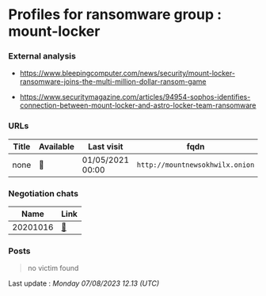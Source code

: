 # Profiles for ransomware group : **mount-locker**



### External analysis
- https://www.bleepingcomputer.com/news/security/mount-locker-ransomware-joins-the-multi-million-dollar-ransom-game

- https://www.securitymagazine.com/articles/94954-sophos-identifies-connection-between-mount-locker-and-astro-locker-team-ransomware

### URLs
| Title | Available | Last visit | fqdn | Screenshot 
|---|---|---|---|---|
| none | 🔴 | 01/05/2021 00:00 | `http://mountnewsokhwilx.onion` | ❌ | 

### Negotiation chats

| Name | Link |
|---|---|
|20201016| <a href="https://chat.ransomware.live/chat/mount-locker/20201016.html" target=_blank> 💬 </a> |


### Posts

> no victim found




Last update : _Monday 07/08/2023 12.13 (UTC)_
